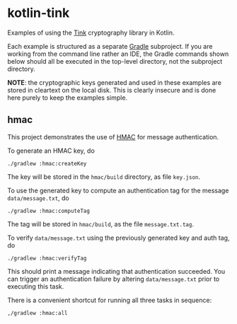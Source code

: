 # kotlin-tink

Examples of using the [Tink][tnk] cryptography library in Kotlin.

Each example is structured as a separate [Gradle][gra] subproject. If you
are working from the command line rather an IDE, the Gradle commands
shown below should all be executed in the top-level directory, not the
subproject directory.

**NOTE**: the cryptographic keys generated and used in these examples
are stored in cleartext on the local disk. This is clearly insecure and
is done here purely to keep the examples simple.

## hmac

This project demonstrates the use of [HMAC][hmc] for message authentication.

To generate an HMAC key, do

```shell
./gradlew :hmac:createKey
```

The key will be stored in the `hmac/build` directory, as file `key.json`.

To use the generated key to compute an authentication tag for the message
`data/message.txt`, do

```shell
./gradlew :hmac:computeTag
```

The tag will be stored in `hmac/build`, as the file `message.txt.tag`.

To verify `data/message.txt` using the previously generated key and auth
tag, do

```shell
./gradlew :hmac:verifyTag
```

This should print a message indicating that authentication succeeded.
You can trigger an authentication failure by altering `data/message.txt`
prior to executing this task.

There is a convenient shortcut for running all three tasks in sequence:

```shell
,/gradlew :hmac:all
```

[tnk]: https://developers.google.com/tink
[gra]: https://gradle.org/
[hmc]: https://en.wikipedia.org/wiki/HMAC
